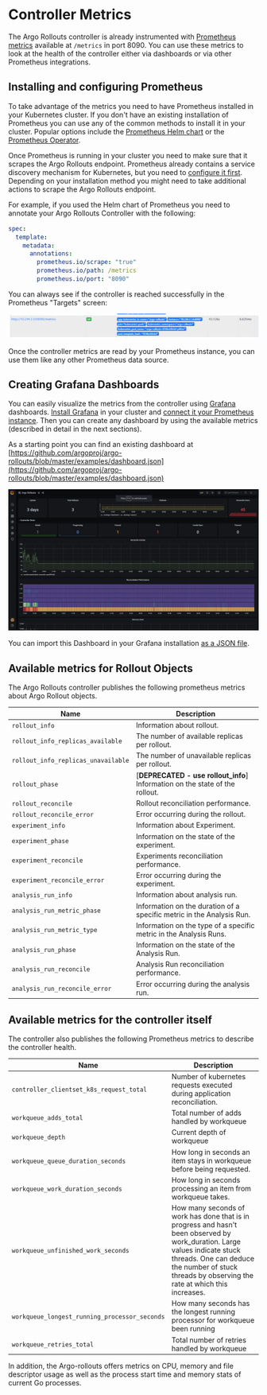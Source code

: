 # Controller Metrics

The Argo Rollouts controller is already instrumented with [Prometheus metrics](https://prometheus.io/) available at `/metrics` in port 8090. You can use these metrics to look at the health of the controller either via dashboards or via other Prometheus integrations.


## Installing and configuring Prometheus

To take advantage of the metrics you need to have Prometheus installed in your Kubernetes cluster. If you don't have an existing installation of Prometheus
you can use any of the common methods to install it in your cluster. Popular options include the [Prometheus Helm chart](https://github.com/prometheus-community/helm-charts) or the [Prometheus Operator](https://prometheus-operator.dev/).

Once Prometheus is running in your cluster you need to make sure that it scrapes the Argo Rollouts endpoint. Prometheus already contains a service discovery mechanism
for Kubernetes, but you need to [configure it first](https://prometheus.io/docs/prometheus/latest/configuration/configuration/#kubernetes_sd_config). Depending on your installation method you might need to take additional actions to scrape the Argo Rollouts endpoint.

For example, if you used the Helm chart of Prometheus you need to annotate your Argo Rollouts Controller with the following:

```yaml
spec:
  template:
    metadata:
      annotations:
        prometheus.io/scrape: "true"
        prometheus.io/path: /metrics
        prometheus.io/port: "8090"
```

You can always see if the controller is reached successfully in the Prometheus "Targets" screen:

[![Prometheus Scraping Argo Rollouts metrics](controller-metrics-assets/prometheus-target.png)](controller-metrics-assets/prometheus-target.png)

Once the controller metrics are read by your Prometheus instance, you can use them like any other Prometheus data source.

## Creating Grafana Dashboards

You can easily visualize the metrics from the controller using [Grafana](https://grafana.com/) dashboards. [Install Grafana](https://grafana.com/docs/grafana/latest/installation/kubernetes/) in your cluster and [connect it your Prometheus instance](https://prometheus.io/docs/visualization/grafana/).
Then you can create any dashboard by using the available metrics (described in detail in the next sections).

As a starting point you can find an existing dashboard at [https://github.com/argoproj/argo-rollouts/blob/master/examples/dashboard.json](https://github.com/argoproj/argo-rollouts/blob/master/examples/dashboard.json)

[![Example Grafana Dashboard](controller-metrics-assets/argo-rollouts-metrics.png)](controller-metrics-assets/argo-rollouts-metrics.png)

You can import this Dashboard in your Grafana installation [as a JSON file](https://grafana.com/docs/grafana/latest/dashboards/export-import/#importing-a-dashboard).


## Available metrics for Rollout Objects

The Argo Rollouts controller publishes the following prometheus metrics about Argo Rollout objects.

| Name                                | Description |
| ----------------------------------- | ----------- |
| `rollout_info`                      | Information about rollout. |
| `rollout_info_replicas_available`   | The number of available replicas per rollout. |
| `rollout_info_replicas_unavailable` | The number of unavailable replicas per rollout. |
| `rollout_phase`                     | [**DEPRECATED - use rollout_info**] Information on the state of the rollout. |
| `rollout_reconcile`                 | Rollout reconciliation performance. |
| `rollout_reconcile_error`           | Error occurring during the rollout. |
| `experiment_info`                   | Information about Experiment. |
| `experiment_phase`                  | Information on the state of the experiment. |
| `experiment_reconcile`              | Experiments reconciliation performance. |
| `experiment_reconcile_error`        | Error occurring during the experiment. |
| `analysis_run_info`                 | Information about analysis run. |
| `analysis_run_metric_phase`         | Information on the duration of a specific metric in the Analysis Run. |
| `analysis_run_metric_type`          | Information on the type of a specific metric in the Analysis Runs. |
| `analysis_run_phase`                | Information on the state of the Analysis Run. |
| `analysis_run_reconcile`            | Analysis Run reconciliation performance. |
| `analysis_run_reconcile_error`      | Error occurring during the analysis run. |

## Available metrics for the controller itself

The controller also publishes the following Prometheus metrics to describe the controller health.

| Name                                          | Description |
| --------------------------------------------- | ----------- |
| `controller_clientset_k8s_request_total`      | Number of kubernetes requests executed during application reconciliation. |
| `workqueue_adds_total`                        | Total number of adds handled by workqueue |
| `workqueue_depth`                             | Current depth of workqueue |
| `workqueue_queue_duration_seconds`            | How long in seconds an item stays in workqueue before being requested. |
| `workqueue_work_duration_seconds`             | How long in seconds processing an item from workqueue takes. |
| `workqueue_unfinished_work_seconds`           | How many seconds of work has done that is in progress and hasn't been observed by work_duration. Large values indicate stuck threads. One can deduce the number of stuck threads by observing the rate at which this increases. |
| `workqueue_longest_running_processor_seconds` | How many seconds has the longest running processor for workqueue been running |
| `workqueue_retries_total`                     | Total number of retries handled by workqueue |

In addition, the Argo-rollouts offers metrics on CPU, memory and file descriptor usage as well as the process start time and memory stats of current Go processes.
